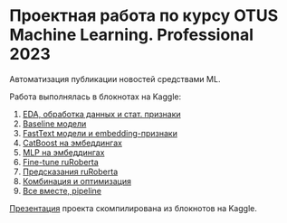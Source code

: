 # Проектная работа по курсу OTUS Machine Learning. Professional 2023

Автоматизация публикации новостей средствами ML.

Работа выполнялась в блокнотах на Kaggle:
1. [EDA, обработка данных и стат. признаки](https://www.kaggle.com/code/dezzpil/md-1-eda)
2. [Baseline модели](https://www.kaggle.com/code/dezzpil/md-2-baseline)
3. [FastText модели и embedding-признаки](https://www.kaggle.com/code/dezzpil/md-3-fasttext-model)
4. [CatBoost на эмбеддингах](https://www.kaggle.com/code/dezzpil/md-4-models-over-fasttext)
5. [MLP на эмбеддингах](https://www.kaggle.com/code/dezzpil/md-5-mlp-over-embeddings)
6. [Fine-tune ruRoberta](https://www.kaggle.com/code/dezzpil/md-6-fine-tune-ruroberta)
7. [Предсказания ruRoberta](https://www.kaggle.com/code/dezzpil/md-7-ruroberta)
8. [Комбинация и оптимизация](https://www.kaggle.com/code/dezzpil/md-8-final)
9. [Все вместе, pipeline](https://www.kaggle.com/code/dezzpil/md-9-pipeline)

[Презентация](https://github.com/Dezzpil/otus-ml-project/raw/main/%D0%9F%D1%80%D0%BE%D0%B5%D0%BA%D1%82%D0%BD%D0%B0%20%D1%80%D0%B0%D0%B1%D0%BE%D1%82%D0%B0%20%D0%9E%D1%80%D0%BB%D0%BE%D0%B2%20OTUS%20MLP%202023.pptx) проекта скомпилирована из блокнотов на Kaggle.
